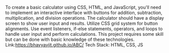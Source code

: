 To create a basic calculator using CSS, HTML, and JavaScript, you'll need to implement an interactive interface with buttons for addition, subtraction, multiplication,
and division operations. The calculator should have a display screen to show user input and results. Utilize CSS grid system for button alignments.
Use event listeners, if-else statements, operators, and loops to handle user input and perform calculations. This project requires some skill but can be done with basic knowledge
of these technologies. 
Link:https://bhavyavjit.github.io/ABC/ Tech Stack: HTML, CSS, JS
